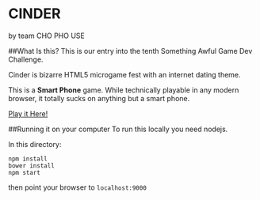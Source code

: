 CINDER
======

by team
CHO
PHO
USE


##What Is this?
This is our entry into the tenth Something Awful Game Dev Challenge.

Cinder is bizarre HTML5 microgame fest with an internet dating theme.

This is a **Smart Phone** game. While technically playable in any modern browser, it totally sucks on anything but a smart phone.

[Play it Here!](http://bordenjardine.github.io/sagdx/)


##Running it on your computer
To run this locally you need nodejs.

In this directory:
```
npm install
bower install
npm start
```

then point your browser to `localhost:9000`

